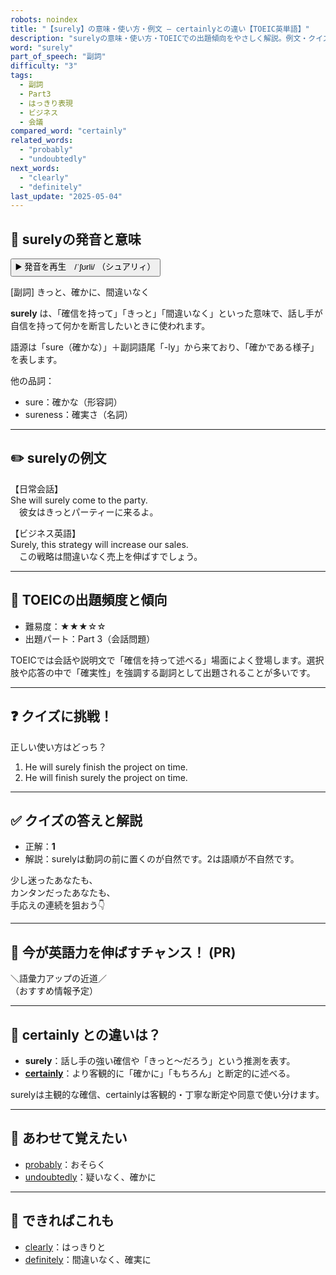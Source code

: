 ```yaml
---
robots: noindex
title: "【surely】の意味・使い方・例文 ― certainlyとの違い【TOEIC英単語】"
description: "surelyの意味・使い方・TOEICでの出題傾向をやさしく解説。例文・クイズ付きでcertainlyとの違いもわかりやすく学べます。"
word: "surely"
part_of_speech: "副詞"
difficulty: "3"
tags:
  - 副詞
  - Part3
  - はっきり表現
  - ビジネス
  - 会議
compared_word: "certainly"
related_words:
  - "probably"
  - "undoubtedly"
next_words:
  - "clearly"
  - "definitely"
last_update: "2025-05-04"
---
```


## 🔰 surelyの発音と意味

<button class="play-audio" onclick="playTTS('surely')">
  <span class="play-audio-main">
    ▶️ 発音を再生　/ˈʃʊrli/
  </span>
  <span class="play-audio-sub">
    （シュアリィ）
  </span>
</button>

[副詞] きっと、確かに、間違いなく

**surely** は、「確信を持って」「きっと」「間違いなく」といった意味で、話し手が自信を持って何かを断言したいときに使われます。

語源は「sure（確かな）」＋副詞語尾「-ly」から来ており、「確かである様子」を表します。

他の品詞：  
- sure：確かな（形容詞）
- sureness：確実さ（名詞）

---

## ✏️ surelyの例文

【日常会話】  
She will surely come to the party.  
　彼女はきっとパーティーに来るよ。

【ビジネス英語】  
Surely, this strategy will increase our sales.  
　この戦略は間違いなく売上を伸ばすでしょう。

---

## 🎯 TOEICの出題頻度と傾向

- 難易度：★★★☆☆
- 出題パート：Part 3（会話問題）

TOEICでは会話や説明文で「確信を持って述べる」場面によく登場します。選択肢や応答の中で「確実性」を強調する副詞として出題されることが多いです。

---

## ❓ クイズに挑戦！

正しい使い方はどっち？

1. He will surely finish the project on time.  
2. He will finish surely the project on time.

---

## ✅ クイズの答えと解説

- 正解：**1**
- 解説：surelyは動詞の前に置くのが自然です。2は語順が不自然です。

少し迷ったあなたも、  
カンタンだったあなたも、  
手応えの連続を狙おう👇️

---

## 🚀 今が英語力を伸ばすチャンス！ (PR)

<div class="info-center">
＼語彙力アップの近道／<br>  
（おすすめ情報予定）
</div>

---

## 🤔  certainly との違いは？

- **surely**：話し手の強い確信や「きっと～だろう」という推測を表す。
- **[certainly](/word/certainly/)**：より客観的に「確かに」「もちろん」と断定的に述べる。

surelyは主観的な確信、certainlyは客観的・丁寧な断定や同意で使い分けます。

---

## 🧩 あわせて覚えたい

- [probably](/word/probably/)：おそらく
- [undoubtedly](/word/undoubtedly/)：疑いなく、確かに

---

## 📖 できればこれも

- [clearly](/word/clearly/)：はっきりと
- [definitely](/word/definitely/)：間違いなく、確実に

<!-- cvid: aid35_bid48 -->

